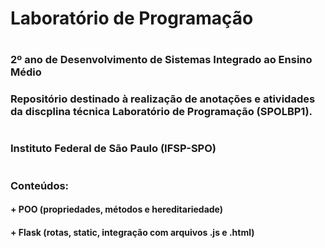 # Laboratório de Programação
#
### 2º ano de Desenvolvimento de Sistemas Integrado ao Ensino Médio 
### Repositório destinado à realização de anotações e atividades da discplina técnica Laboratório de Programação (SPOLBP1).
#
### Instituto Federal de São Paulo (IFSP-SPO)
#
### Conteúdos:
#### + POO (propriedades, métodos e hereditariedade)
#### + Flask (rotas, static, integração com arquivos .js e .html)
